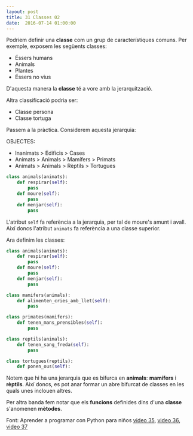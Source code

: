 ```yaml
---
layout: post
title: 31 Classes 02
date:  2016-07-14 01:00:00
---
```


Podriem definir una **classe** com un grup de característiques comuns. Per exemple, exposem les següents classes:

- Éssers humans
- Animals
- Plantes
- Éssers no vius

D'aquesta manera la **classe** té a vore amb la jerarquització.

Altra classificació podria ser:

- Classe persona
- Classe tortuga

Passem a la pràctica. Considerem aquesta jerarquia:

OBJECTES:

- Inanimats > Edificis > Cases
- Animats > Animals > Mamífers > Primats
- Animats > Animals > Rèptils > Tortugues

```python
class animals(animats):
    def respirar(self):
        pass
    def moure(self):
        pass
    def menjar(self):
        pass
```

L'atribut `self` fa referència a la jerarquia, per tal de moure's amunt i avall. Així doncs l'atribut `animats` fa referència a una classe superior.

Ara definim les classes:

```python
class animals(animats):
    def respirar(self):
        pass
    def moure(self):
        pass
    def menjar(self):
        pass

class mamifers(animals):
    def alimenten_cries_amb_llet(self):
        pass

class primates(mamifers):
    def tenen_mans_prensibles(self):
        pass

class reptils(animals):
    def tenen_sang_freda(self):
        pass

class tortugues(reptils):
    def ponen_ous(self):
```

Notem que hi ha una jerarquia que es bifurca en **animals**: **mamífers** i **rèptils**. Així doncs, es pot anar formar un abre bifurcat de classes en les quals unes inclouen altres.

Per altra banda fem notar que els **funcions** definides dins d'una **classe** s'anomenen **mètodes**.

Font: Aprender a programar con Python para niños [video 35](https://www.youtube.com/watch?v=V3s8UiPcHg0&index=36&list=PLEtcGQaT56chpYflEjBWRodHJNJN8EKpO), [video 36](https://www.youtube.com/watch?v=GaAfoKAkk-s&list=PLEtcGQaT56chpYflEjBWRodHJNJN8EKpO&index=37), [video 37](https://www.youtube.com/watch?v=Ia7FcVY9BUI&list=PLEtcGQaT56chpYflEjBWRodHJNJN8EKpO&index=38)
